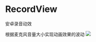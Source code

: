 # RecordView
安卓录音动效

根据麦克风音量大小实现动画效果的波动
![](https://github.com/XiqingLiu/RecordView/blob/master/snipaste_20170918_151826.png?raw=true)